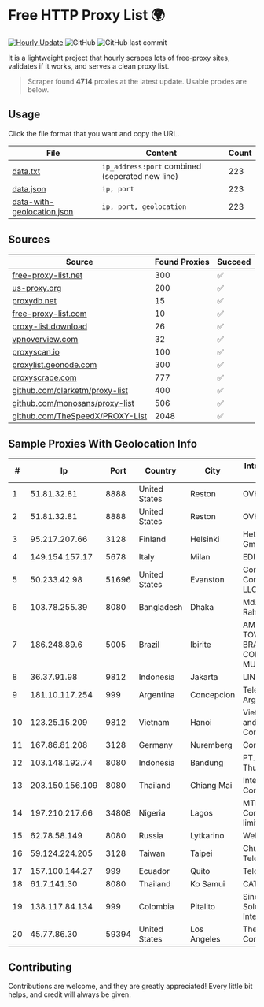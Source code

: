 
# Free HTTP Proxy List 🌍

[![Hourly Update](https://github.com/mertguvencli/http-proxy-list/actions/workflows/main.yml/badge.svg?branch=main)](https://github.com/mertguvencli/http-proxy-list/actions/workflows/main.yml)
![GitHub](https://img.shields.io/github/license/mertguvencli/http-proxy-list)
![GitHub last commit](https://img.shields.io/github/last-commit/mertguvencli/http-proxy-list)

It is a lightweight project that hourly scrapes lots of free-proxy sites, validates if it works, and serves a clean proxy list.


> Scraper found **4714** proxies at the latest update. Usable proxies are below.

## Usage

Click the file format that you want and copy the URL.


|File|Content|Count|
|----|-------|-----|
|[data.txt](https://raw.githubusercontent.com/mertguvencli/http-proxy-list/main/proxy-list/data.txt)|`ip_address:port` combined (seperated new line)|223|
|[data.json](https://raw.githubusercontent.com/mertguvencli/http-proxy-list/main/proxy-list/data.json)|`ip, port`|223|
|[data-with-geolocation.json](https://raw.githubusercontent.com/mertguvencli/http-proxy-list/main/proxy-list/data-with-geolocation.json)|`ip, port, geolocation`|223|

## Sources

|Source|Found Proxies|Succeed|
|------|-------------|-------|
|[free-proxy-list.net](https://free-proxy-list.net)|300|✅|
|[us-proxy.org](https://www.us-proxy.org)|200|✅|
|[proxydb.net](http://proxydb.net)|15|✅|
|[free-proxy-list.com](https://free-proxy-list.com/?page=&port=&type%5B%5D=http&type%5B%5D=https&up_time=0&search=Search)|10|✅|
|[proxy-list.download](https://www.proxy-list.download/HTTP)|26|✅|
|[vpnoverview.com](https://vpnoverview.com/privacy/anonymous-browsing/free-proxy-servers)|32|✅|
|[proxyscan.io](https://www.proxyscan.io)|100|✅|
|[proxylist.geonode.com](https://proxylist.geonode.com/api/proxy-list?limit=300&page=1&sort_by=lastChecked&sort_type=desc&protocols=http,https)|300|✅|
|[proxyscrape.com](https://api.proxyscrape.com/v2/?request=displayproxies&protocol=http&timeout=10000&country=all&ssl=all&anonymity=all)|777|✅|
|[github.com/clarketm/proxy-list](https://raw.githubusercontent.com/clarketm/proxy-list/master/proxy-list-raw.txt)|400|✅|
|[github.com/monosans/proxy-list](https://raw.githubusercontent.com/monosans/proxy-list/main/proxies/http.txt)|506|✅|
|[github.com/TheSpeedX/PROXY-List](https://raw.githubusercontent.com/TheSpeedX/PROXY-List/master/http.txt)|2048|✅|


## Sample Proxies With Geolocation Info

|#|Ip|Port|Country|City|Internet Service Provider|
|-|--|----|-------|----|-------------------------|
|1|51.81.32.81|8888|United States|Reston|OVH SAS|
|2|51.81.32.81|8888|United States|Reston|OVH SAS|
|3|95.217.207.66|3128|Finland|Helsinki|Hetzner Online GmbH|
|4|149.154.157.17|5678|Italy|Milan|EDIS|
|5|50.233.42.98|51696|United States|Evanston|Comcast Cable Communications, LLC|
|6|103.78.255.39|8080|Bangladesh|Dhaka|Md. Asifur Rahman|
|7|186.248.89.6|5005|Brazil|Ibirite|AMERICAN TOWER DO BRASIL-COMUNICA??O MULTIM?DIA LT|
|8|36.37.91.98|9812|Indonesia|Jakarta|LINTASARTA|
|9|181.10.117.254|999|Argentina|Concepcion|Telecom Argentina S.A.|
|10|123.25.15.209|9812|Vietnam|Hanoi|VietNam Post and Telecom Corporation|
|11|167.86.81.208|3128|Germany|Nuremberg|Contabo GmbH|
|12|103.148.192.74|8080|Indonesia|Bandung|PT. Akashia Thuba Jaya|
|13|203.150.156.109|8080|Thailand|Chiang Mai|Internet Thailand Company Ltd|
|14|197.210.217.66|34808|Nigeria|Lagos|MTN NIGERIA Communication limited|
|15|62.78.58.149|8080|Russia|Lytkarino|Wellcom ISP|
|16|59.124.224.205|3128|Taiwan|Taipei|Chunghwa Telecom Co., Ltd.|
|17|157.100.144.27|999|Ecuador|Quito|Telconet S.A|
|18|61.7.141.30|8080|Thailand|Ko Samui|CAT-BB|
|19|138.117.84.134|999|Colombia|Pitalito|Sinergy Soluciones Integrales|
|20|45.77.86.30|59394|United States|Los Angeles|The Constant Company|



## Contributing

Contributions are welcome, and they are greatly appreciated! Every
little bit helps, and credit will always be given.

